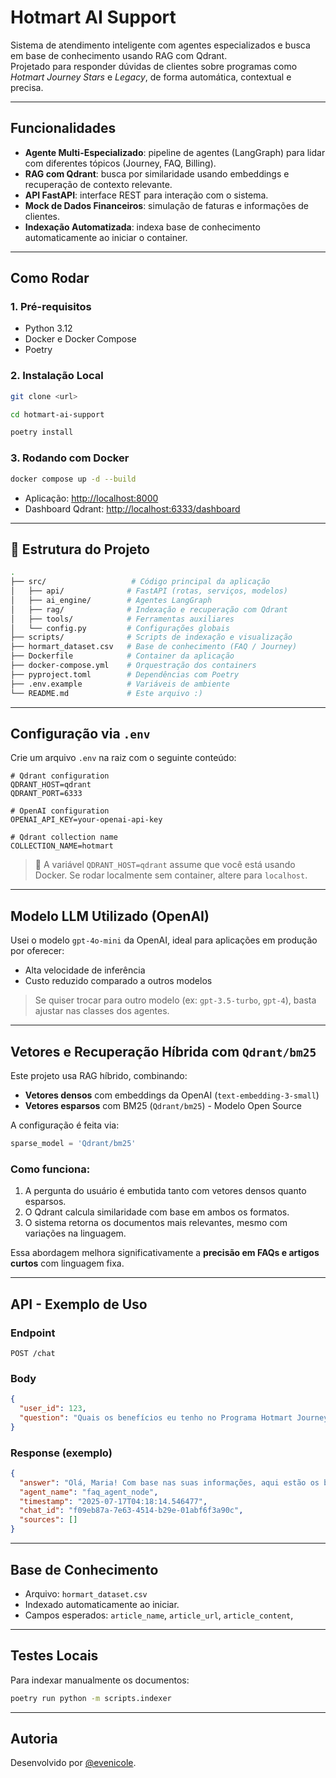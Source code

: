 #  Hotmart AI Support

Sistema de atendimento inteligente com agentes especializados e busca em base de conhecimento usando RAG com Qdrant.  
Projetado para responder dúvidas de clientes sobre programas como *Hotmart Journey Stars* e *Legacy*, de forma automática, contextual e precisa.

---

##  Funcionalidades

-  **Agente Multi-Especializado**: pipeline de agentes (LangGraph) para lidar com diferentes tópicos (Journey, FAQ, Billing).
-  **RAG com Qdrant**: busca por similaridade usando embeddings e recuperação de contexto relevante.
-  **API FastAPI**: interface REST para interação com o sistema.
-  **Mock de Dados Financeiros**: simulação de faturas e informações de clientes.
-  **Indexação Automatizada**: indexa base de conhecimento automaticamente ao iniciar o container.

---

##  Como Rodar

### 1. Pré-requisitos

- Python 3.12
- Docker e Docker Compose
- Poetry

### 2. Instalação Local

```bash
git clone <url>

cd hotmart-ai-support

poetry install
```

### 3. Rodando com Docker

```bash
docker compose up -d --build
```

- Aplicação: [http://localhost:8000](http://localhost:8000)  
- Dashboard Qdrant: [http://localhost:6333/dashboard](http://localhost:6333/dashboard)

---

## 📁 Estrutura do Projeto

```bash
.
├── src/                   # Código principal da aplicação
│   ├── api/              # FastAPI (rotas, serviços, modelos)
│   ├── ai_engine/        # Agentes LangGraph
│   ├── rag/              # Indexação e recuperação com Qdrant
│   ├── tools/            # Ferramentas auxiliares
│   └── config.py         # Configurações globais
├── scripts/              # Scripts de indexação e visualização
├── hormart_dataset.csv   # Base de conhecimento (FAQ / Journey)
├── Dockerfile            # Container da aplicação
├── docker-compose.yml    # Orquestração dos containers
├── pyproject.toml        # Dependências com Poetry
├── .env.example          # Variáveis de ambiente
└── README.md             # Este arquivo :)
```
---

## Configuração via `.env`

Crie um arquivo `.env` na raiz com o seguinte conteúdo:

```env
# Qdrant configuration
QDRANT_HOST=qdrant
QDRANT_PORT=6333

# OpenAI configuration
OPENAI_API_KEY=your-openai-api-key

# Qdrant collection name
COLLECTION_NAME=hotmart
```

> 🔧 A variável `QDRANT_HOST=qdrant` assume que você está usando Docker. Se rodar localmente sem container, altere para `localhost`.

---

##  Modelo LLM Utilizado (OpenAI)

Usei o modelo `gpt-4o-mini` da OpenAI, ideal para aplicações em produção por oferecer:

-  Alta velocidade de inferência
-  Custo reduzido comparado a outros modelos

> Se quiser trocar para outro modelo (ex: `gpt-3.5-turbo`, `gpt-4`), basta ajustar nas classes dos agentes.

---

## Vetores e Recuperação Híbrida com `Qdrant/bm25`

Este projeto usa RAG híbrido, combinando:

- **Vetores densos** com embeddings da OpenAI (`text-embedding-3-small`)
- **Vetores esparsos** com BM25 (`Qdrant/bm25`) - Modelo Open Source

A configuração é feita via:

```python
sparse_model = 'Qdrant/bm25'
```

### Como funciona:

1. A pergunta do usuário é embutida tanto com vetores densos quanto esparsos.
2. O Qdrant calcula similaridade com base em ambos os formatos.
3. O sistema retorna os documentos mais relevantes, mesmo com variações na linguagem.

Essa abordagem melhora significativamente a **precisão em FAQs e artigos curtos** com linguagem fixa.

---



##  API - Exemplo de Uso

### Endpoint

```http
POST /chat
```

### Body

```json
{
  "user_id": 123,
  "question": "Quais os benefícios eu tenho no Programa Hotmart Journey?"
}
```

### Response (exemplo)

```json
{
  "answer": "Olá, Maria! Com base nas suas informações, aqui estão os benefícios que você pode ter no Programa Hotmart Journey:\n\n### Hotmart Journey Stars\n- **Performance nos últimos 12 meses**: Você alcançou R$ 125.000,00 em faturamento líquido nos últimos 12 meses, o que pode lhe proporcionar encontros e experiências memoráveis como parte das recompensas da trilha de performance.\n\n### Hotmart Journey Legacy\nVocê está no **Hotmart Mission** do **Earth Chapter**, pois seu faturamento líquido total acumulado é de R$ 560.000,00. Aqui estão os marcos que você já atingiu:\n\n- **Hotmart Project**: Cadastro de produto.\n- **Hotmart Blueprint**: R$ 10 mil em faturamento líquido.\n- **Hotmart Build**: R$ 100 mil em faturamento líquido.\n- **Hotmart Spaceship**: R$ 250 mil em faturamento líquido.\n- **Hotmart Mission**: R$ 500 mil em faturamento líquido.\n\n**Recompensas**: Você já deve ter recebido badges na sua wallet e pode ter recebido um quadro comemorativo.\n\n### Cartão Hotmart\n- Você pode solicitar o **Cartão Hotmart** na categoria **Business**, que oferece benefícios exclusivos para ajudar a investir no seu negócio com mais segurança.\n\nSe precisar de mais informações ou ajuda para solicitar suas recompensas, você pode entrar em contato com a [Central de Ajuda](https://help.hotmart.com).\n\nSe tiver mais dúvidas ou precisar de assistência adicional, estou à disposição!",
  "agent_name": "faq_agent_node",
  "timestamp": "2025-07-17T04:18:14.546477",
  "chat_id": "f09eb87a-7e63-4514-b29e-01abf6f3a90c",
  "sources": []
}
```

---

##  Base de Conhecimento

- Arquivo: `hormart_dataset.csv`
- Indexado automaticamente ao iniciar.
- Campos esperados: `article_name`, `article_url`,  `article_content`, 

---

##  Testes Locais

Para indexar manualmente os documentos:

```bash
poetry run python -m scripts.indexer
```

---

##  Autoria

Desenvolvido por [@evenicole](https://github.com/evenicole).